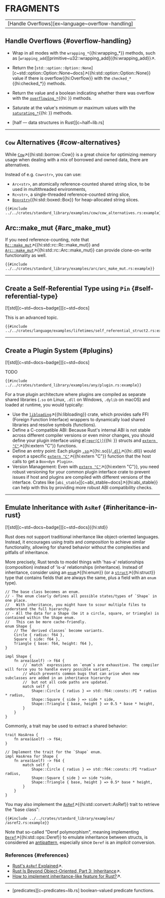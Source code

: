 # FRAGMENTS

||
|---|
| [Handle Overflows][ex~language~overflow-handling] |

## Handle Overflows {#overflow-handling}

- Wrap in all modes with the `wrapping_*`{{hi:wrapping_*}} methods, such as [`wrapping_add`][primitive~u32::wrapping_add]{{hi:wrapping_add}}↗.
- Return the [`std::option::Option::None`][c~std::option::Option::None~docs]↗{{hi:std::option::Option::None}} value if there is overflow{{hi:Overflow}} with the `checked_*`{{hi:checked_*}} methods.
- Return the value and a boolean indicating whether there was overflow with the [`overflowing_*`]( ){{hi: }} methods.
- Saturate at the value's minimum or maximum values with the [`saturating_*`]( ){{hi: }} methods.

- [half — data structures in Rust][c~half~lib.rs]

---

## `Cow` Alternatives {#cow-alternatives}

While [`Cow`](https://doc.rust-lang.org/std/borrow/enum.Cow.html)↗{{hi:std::borrow::Cow}} is a great choice for optimizing memory usage when dealing with a mix of borrowed and owned data, there are alternatives.

Instead of e.g. `Cow<str>`, you can use:

- `Arc<str>`, an atomically reference-counted shared string slice, to be used in multithreaded environments,
- `Rc<str>`, a single-threaded reference-counted string slice,
- [`Box<str>`]( ){{hi:std::boxed::Box}} for heap-allocated string slices.

```rust,editable
{{#include ../../crates/standard_library/examples/cow/cow_alternatives.rs:example}}
```

## Arc::make_mut {#arc_make_mut}

If you need reference-counting, note that [`Rc::make_mut`](https://doc.rust-lang.org/std/rc/struct.Rc.html#method.make_mut)↗{{hi:std::rc::Rc::make_mut}} and [`Arc::make_mut`](https://doc.rust-lang.org/std/sync/struct.Arc.html#method.make_mut)↗{{hi:std::rc::Arc::make_mut}} can provide clone-on-write functionality as well.

```rust,editable
{{#include ../../crates/standard_library/examples/arc/arc_make_mut.rs:example}}
```

---

## Create a Self-Referential Type using `Pin` {#self-referential-type}

[![std][c~std~docs~badge]][c~std~docs]

This is an advanced topic.

```rust,editable
{{#include ../../crates/language/examples/lifetimes/self_referential_struct2.rs:example}}
```

---

## Create a Plugin System {#plugins}

[![std][c~std~docs~badge]][c~std~docs]

TODO

```rust,editable
{{#include ../../crates/standard_library/examples/any/plugin.rs:example}}
```

For a true plugin architecture where plugins are compiled as separate shared libraries (`.so` on Linux, `.dll` on Windows, `.dylib` on macOS) and loaded at runtime, you would typically:

- Use the [`libloading`](https://crates.io/crates/libloading)↗{{hi:libloading}} crate, which provides safe FFI (Foreign Function Interface) wrappers to dynamically load shared libraries and resolve symbols (functions).
- Define a C-compatible ABI: Because Rust's internal ABI is not stable across different compiler versions or even minor changes, you should define your plugin interface using [`#[repr(C)]`]( ){{hi: }} structs and [`extern "C"`](https://doc.rust-lang.org/std/keyword.extern.html)↗{{hi:extern "C"}} functions.
- Define an entry point: Each plugin [`.so`](https://fileinfo.com/extension/so)↗{{hi:.so}}/[`.dll`](https://fileinfo.com/extension/dll)↗{{hi:.dll}} would export a specific [`extern "C"`](https://doc.rust-lang.org/std/keyword.extern.html)↗{{hi:extern "C"}} function that the host calls to get a `Box<dyn Plugin>`.
- Version Management: Even with [`extern "C"`](https://doc.rust-lang.org/std/keyword.extern.html)↗{{hi:extern "C"}}, you need robust versioning for your common plugin interface crate to prevent issues if host and plugins are compiled with different versions of the interface. Crates like [`abi_stable`][c~abi_stable~docs]↗{{hi:abi_stable}} can help with this by providing more robust ABI compatibility checks.

---

## Emulate Inheritance with `AsRef` {#inheritance-in-rust}

[![std][c~std~docs~badge]][c~std~docs]{{hi:std}}

Rust does not support traditional inheritance like object-oriented languages. Instead, it encourages using _traits_ and _composition_ to achieve similar functionality, allowing for shared behavior without the complexities and pitfalls of inheritance.

More precisely, Rust tends to model things with 'has-a' relationships (composition) instead of 'is-a' relationships (inheritance). Instead of inheritance, consider using an [`enum`](https://doc.rust-lang.org/std/keyword.enum.html)↗{{hi:enum}} (or a [`struct`](https://doc.rust-lang.org/std/keyword.struct.html)↗{{hi:struct}} type that contains fields that are always the same, plus a field with an `enum` type).

```rust,noplayground
// The base class becomes an enum.
// - The enum clearly defines all possible states/types of `Shape` in one place.
//   With inheritance, you might have to scour multiple files to understand the full hierarchy.
// - All the data for a Shape (be it a circle, square, or triangle) is contained within the Shape enum.
//   This can be more cache-friendly.
enum Shape {
    // The `derived classes` become variants.
    Circle { radius: f64 },
    Square { side: f64 },
    Triangle { base: f64, height: f64 },
}

impl Shape {
    fn area(&self) -> f64 {
        // `match` expressions on `enum`s are exhaustive. The compiler will force you to handle every possible variant,
        // which prevents common bugs that can arise when new subclasses are added in an inheritance hierarchy
        //  but not all code paths are updated.
        match self {
            Shape::Circle { radius } => std::f64::consts::PI * radius * radius,
            Shape::Square { side } => side * side,
            Shape::Triangle { base, height } => 0.5 * base * height,
        }
    }
}
```

Commonly, a trait may be used to extract a shared behavior:

```rust,noplayground
trait HasArea {
    fn area(&self) -> f64;
}

// Implement the trait for the `Shape` enum.
impl HasArea for Shape {
    fn area(&self) -> f64 {
        match self {
            Shape::Circle { radius } => std::f64::consts::PI *radius* radius,
            Shape::Square { side } => side *side,
            Shape::Triangle { base, height } => 0.5* base * height,
        }
    }
}
```

You may also implement the [`AsRef`](https://doc.rust-lang.org/std/convert/trait.AsRef.html)↗{{hi:std::convert::AsRef}} trait to retrieve the "base class":

```rust,editable
{{#include ../../crates/standard_library/examples/  /asref2.rs:example}}
```

Note that so-called "Deref polymorphism", meaning implementing [`Deref`](https://doc.rust-lang.org/std/ops/trait.Deref.html)↗{{hi:std::ops::Deref}} to emulate inheritance between structs, is considered an [antipattern](https://github.com/rust-unofficial/patterns/blob/main/src/anti_patterns/deref.md), especially since `Deref` is an _implicit_ conversion.

### References {#references}

- [Rust's `AsRef` Explained](https://oliverjumpertz.com/blog/rusts-asref-explained/)↗.
- [Rust Is Beyond Object-Oriented, Part 3: Inheritance](https://www.thecodedmessage.com/posts/oop-3-inheritance)↗.
- [How to implement inheritance-like feature for Rust?](https://users.rust-lang.org/t/how-to-implement-inheritance-like-feature-for-rust/31159/21)↗.

---

- [predicates][c~predicates~lib.rs] boolean-valued predicate functions.
